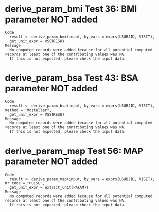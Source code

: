 # derive_param_bmi Test 36: BMI parameter NOT added

    Code
      result <- derive_param_bmi(input, by_vars = exprs(USUBJID, VISIT),
      get_unit_expr = VSSTRESU)
    Message
      No computed records were added because for all potential computed records at least one of the contributing values was NA.
      If this is not expected, please check the input data.

# derive_param_bsa Test 43: BSA parameter NOT added

    Code
      result <- derive_param_bsa(input, by_vars = exprs(USUBJID, VISIT), method = "Mosteller",
      get_unit_expr = VSSTRESU)
    Message
      No computed records were added because for all potential computed records at least one of the contributing values was NA.
      If this is not expected, please check the input data.

# derive_param_map Test 56: MAP parameter NOT added

    Code
      result <- derive_param_map(input, by_vars = exprs(USUBJID, VISIT), hr_code = "PULSE",
      get_unit_expr = extract_unit(PARAM))
    Message
      No computed records were added because for all potential computed records at least one of the contributing values was NA.
      If this is not expected, please check the input data.

